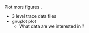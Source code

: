 


Plot more figures . 
- 3 level trace data files
- gnuplot plot
  - What data are we interested in ? 


